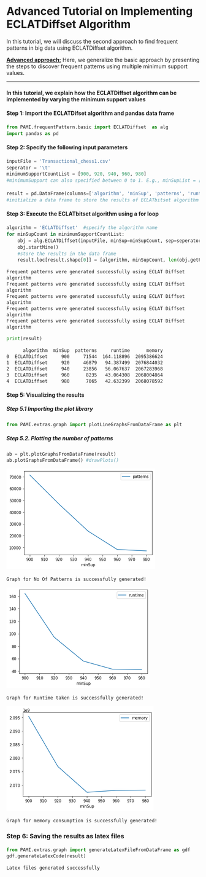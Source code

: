 # Advanced Tutorial on Implementing ECLATDiffset Algorithm

In this tutorial, we will discuss the second approach to find frequent patterns in big data using ECLATDiffset algorithm.

[__Advanced approach:__](#advApproach) Here, we generalize the basic approach by presenting the steps to discover frequent patterns using multiple minimum support values.

***

#### In this tutorial, we explain how the ECLATDiffset algorithm  can be implemented by varying the minimum support values

#### Step 1: Import the ECLATDifset algorithm and pandas data frame


```python
from PAMI.frequentPattern.basic import ECLATDiffset  as alg
import pandas as pd
```

#### Step 2: Specify the following input parameters


```python
inputFile = 'Transactional_chess1.csv'
seperator = '\t'
minimumSupportCountList = [900, 920, 940, 960, 980] 
#minimumSupport can also specified between 0 to 1. E.g., minSupList = [0.005, 0.006, 0.007, 0.008, 0.009]

result = pd.DataFrame(columns=['algorithm', 'minSup', 'patterns', 'runtime', 'memory']) 
#initialize a data frame to store the results of ECLATbitset algorithm
```

#### Step 3: Execute the ECLATbitset algorithm using a for loop


```python
algorithm = 'ECLATDiffset'  #specify the algorithm name
for minSupCount in minimumSupportCountList:
    obj = alg.ECLATDiffset(inputFile, minSup=minSupCount, sep=seperator)
    obj.startMine()
    #store the results in the data frame
    result.loc[result.shape[0]] = [algorithm, minSupCount, len(obj.getPatterns()), obj.getRuntime(), obj.getMemoryRSS()]

```

    Frequent patterns were generated successfully using ECLAT Diffset algorithm
    Frequent patterns were generated successfully using ECLAT Diffset algorithm
    Frequent patterns were generated successfully using ECLAT Diffset algorithm
    Frequent patterns were generated successfully using ECLAT Diffset algorithm
    Frequent patterns were generated successfully using ECLAT Diffset algorithm



```python
print(result)
```

          algorithm  minSup  patterns     runtime      memory
    0  ECLATDiffset     900     71544  164.118896  2095386624
    1  ECLATDiffset     920     46879   94.387499  2076844032
    2  ECLATDiffset     940     23856   56.067637  2067283968
    3  ECLATDiffset     960      8235   43.064308  2068004864
    4  ECLATDiffset     980      7065   42.632399  2068078592


#### Step 5: Visualizing the results

##### Step 5.1 Importing the plot library


```python
from PAMI.extras.graph import plotLineGraphsFromDataFrame as plt
```

##### Step 5.2. Plotting the number of patterns


```python
ab = plt.plotGraphsFromDataFrame(result)
ab.plotGraphsFromDataFrame() #drawPlots()
```


    
![png](output_15_0.png)
    


    Graph for No Of Patterns is successfully generated!



    
![png](output_15_2.png)
    


    Graph for Runtime taken is successfully generated!



    
![png](output_15_4.png)
    


    Graph for memory consumption is successfully generated!


### Step 6: Saving the results as latex files


```python
from PAMI.extras.graph import generateLatexFileFromDataFrame as gdf
gdf.generateLatexCode(result)
```

    Latex files generated successfully



```python

```
